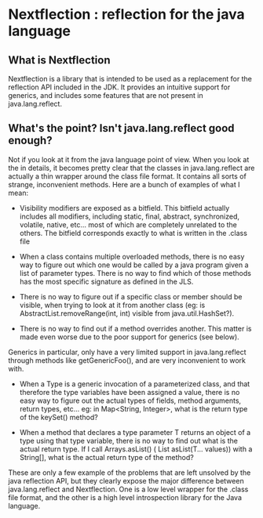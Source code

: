 Nextflection : reflection for the java language
===============================================

What is Nextflection
--------------------

Nextflection is a library that is intended to be used as a replacement for the reflection API included in the JDK. It provides an intuitive support for generics, and includes some features that are not present in java.lang.reflect.

What's the point? Isn't java.lang.reflect good enough?
------------------------------------------------------
Not if you look at it from the java language point of view. When you look at the in details, it becomes pretty clear that the classes in java.lang.reflect are actually a thin wrapper around the class file format. It contains all sorts of strange, inconvenient methods. Here are a bunch of examples of what I mean:

 - Visibility modifiers are exposed as a bitfield. This bitfield actually includes all modifiers, including static, final, abstract, synchronized, volatile, native, etc... most of which are completely unrelated to the others. The bitfield corresponds exactly to what is written in the .class file

 - When a class contains multiple overloaded methods, there is no easy way to figure out which one would be called by a java program given a list of parameter types. There is no way to find which of those methods has the most specific signature as defined in the JLS. 

 - There is no way to figure out if a specific class or member should be visible, when trying to look at it from another class (eg: is AbstractList.removeRange(int, int) visible from java.util.HashSet?).

 - There is no way to find out if a method overrides another. This matter is made even worse due to the poor support for generics (see below).

Generics in particular, only have a very limited support in java.lang.reflect through methods like getGenericFoo(), and are very inconvenient to work with.

 - When a Type is a generic invocation of a parameterized class, and that therefore the type variables have been assigned a value, there is no easy way to figure out the actual types of fields, method arguments, return types, etc... eg: in Map<String, Integer>, what is the return type of the keySet() method?

 - When a method that declares a type parameter T returns an object of a type using that type variable, there is no way to find out what is the actual return type. If I call Arrays.asList() (<T> List<T> asList(T... values)) with a String[], what is the actual return type of the method?

These are only a few example of the problems that are left unsolved by the java reflection API, but they clearly expose the major difference between java.lang.reflect and Nextflection. One is a low level wrapper for the .class file format, and the other is a high level introspection library for the Java language.